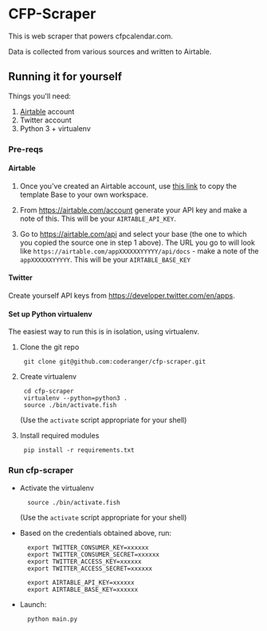 # CFP-Scraper

This is web scraper that powers cfpcalendar.com.

Data is collected from various sources and written to Airtable. 

## Running it for yourself

Things you'll need: 

1. [Airtable](https://airtable.com/) account
2. Twitter account 
3. Python 3 + virtualenv

### Pre-reqs 

#### Airtable

1. Once you've created an Airtable account, use [this link](https://airtable.com/addBaseFromShare/shrYiAKkEEBMuVzcu?utm_source=airtable_shared_application) to copy the template Base to your own workspace. 

2. From https://airtable.com/account generate your API key and make a note of this. This will be your `AIRTABLE_API_KEY`. 

3. Go to https://airtable.com/api and select your base (the one to which you copied the source one in step 1 above). The URL you go to will look like `https://airtable.com/appXXXXXXYYYYY/api/docs` - make a note of the `appXXXXXXYYYYY`. This will be your `AIRTABLE_BASE_KEY`

#### Twitter

Create yourself API keys from https://developer.twitter.com/en/apps. 

#### Set up Python virtualenv

The easiest way to run this is in isolation, using virtualenv. 

1. Clone the git repo 

        git clone git@github.com:coderanger/cfp-scraper.git

2. Create virtualenv

        cd cfp-scraper
        virtualenv --python=python3 .
        source ./bin/activate.fish

    (Use the `activate` script appropriate for your shell)

3. Install required modules

        pip install -r requirements.txt

### Run cfp-scraper

* Activate the virtualenv

        source ./bin/activate.fish

    (Use the `activate` script appropriate for your shell)

* Based on the credentials obtained above, run: 

        export TWITTER_CONSUMER_KEY=xxxxxx
        export TWITTER_CONSUMER_SECRET=xxxxxx
        export TWITTER_ACCESS_KEY=xxxxxx
        export TWITTER_ACCESS_SECRET=xxxxxx

        export AIRTABLE_API_KEY=xxxxxx
        export AIRTABLE_BASE_KEY=xxxxxx

* Launch: 

        python main.py
